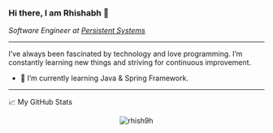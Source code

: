 ### Hi there, I am Rhishabh 👋

<p><em>Software Engineer at <a href="https://www.persistent.com/">Persistent Systems</a></em></p>

<hr/>

I’ve always been fascinated by technology and love programming. I’m constantly learning new things and striving for continuous improvement.

- 🌱 I’m currently learning Java & Spring Framework.

<hr/>

📈 My GitHub Stats

<p align="center"> <img src="https://github-readme-stats.vercel.app/api?username=rhish9h&show_icons=true&theme=gotham" alt="rhish9h" />


<!--
**rhish9h/rhish9h** is a ✨ _special_ ✨ repository because its `README.md` (this file) appears on your GitHub profile.

Here are some ideas to get you started:

- 🔭 I’m currently working on ...
- 🌱 I’m currently learning ...
- 👯 I’m looking to collaborate on ...
- 🤔 I’m looking for help with ...
- 💬 Ask me about ...
- 📫 How to reach me: ...
- 😄 Pronouns: ...
- ⚡ Fun fact: ...
-->
